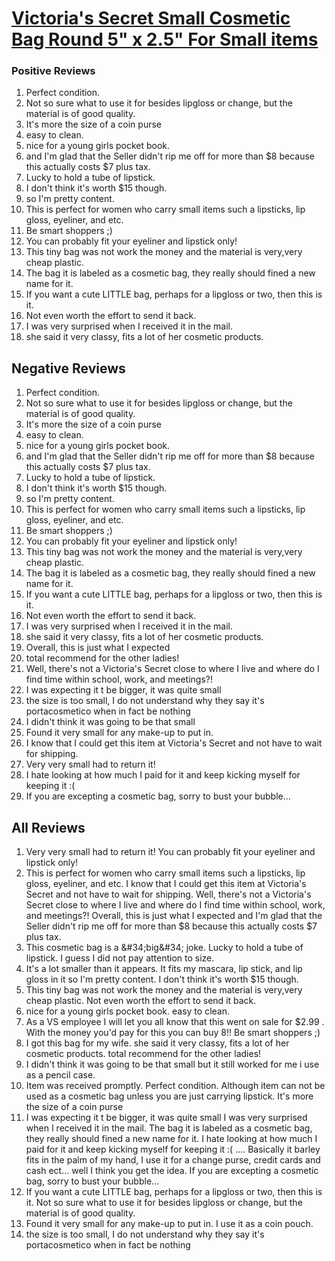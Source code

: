 # [Victoria&#x27;s Secret Small Cosmetic Bag Round 5&quot; x 2.5&quot; For Small items](https://products.checkmycream.com/products/Victoria&#x27;s-Secret-Small-Cosmetic-Bag-Round-5&quot;-x-2.5&quot;-For-Small-items.html)

### Positive Reviews

<ol>
      <li>Perfect condition.</li>
      <li>Not so sure what to use it for besides lipgloss or change, but the material is of good quality.</li>
      <li>It&#x27;s more the size of a coin purse</li>
      <li>easy to clean.</li>
      <li>nice for a young girls pocket book.  </li>
      <li>and I&#x27;m glad that the Seller didn&#x27;t rip me off for more than $8 because this actually costs $7 plus tax.</li>
      <li>Lucky to hold a tube of lipstick.  </li>
      <li>I don&#x27;t think it&#x27;s worth $15 though.</li>
      <li>so I&#x27;m pretty content.</li>
      <li>This is perfect for women who carry small items such a lipsticks, lip gloss, eyeliner, and etc.</li>
      <li>Be smart shoppers ;)</li>
      <li>You can probably fit your eyeliner and lipstick only!</li>
      <li>This tiny bag was not work the money and the material is very,very cheap plastic.</li>
      <li>The bag it is labeled as a cosmetic bag, they really should fined a new name for it.</li>
      <li>If you want a cute LITTLE bag, perhaps for a lipgloss or two, then this is it.</li>
      <li>Not even worth the effort to send it back.</li>
      <li>I was very surprised when I received it in the mail.</li>
      <li>she said it very classy, fits a lot of her cosmetic products.</li>
</ol>


<h2>Negative Reviews</h2>
<ol>
<li> Perfect condition.</li>
<li> Not so sure what to use it for besides lipgloss or change, but the material is of good quality.</li>
<li> It&#x27;s more the size of a coin purse</li>
<li> easy to clean.</li>
<li> nice for a young girls pocket book.  </li>
<li> and I&#x27;m glad that the Seller didn&#x27;t rip me off for more than $8 because this actually costs $7 plus tax.</li>
<li> Lucky to hold a tube of lipstick.  </li>
<li> I don&#x27;t think it&#x27;s worth $15 though.</li>
<li> so I&#x27;m pretty content.</li>
<li> This is perfect for women who carry small items such a lipsticks, lip gloss, eyeliner, and etc.</li>
<li> Be smart shoppers ;)</li>
<li> You can probably fit your eyeliner and lipstick only!</li>
<li> This tiny bag was not work the money and the material is very,very cheap plastic.</li>
<li> The bag it is labeled as a cosmetic bag, they really should fined a new name for it.</li>
<li> If you want a cute LITTLE bag, perhaps for a lipgloss or two, then this is it.</li>
<li> Not even worth the effort to send it back.</li>
<li> I was very surprised when I received it in the mail.</li>
<li> she said it very classy, fits a lot of her cosmetic products.</li>
<li> Overall, this is just what I expected</li>
<li> total recommend for the other ladies!</li>
<li> Well, there&#x27;s not a Victoria&#x27;s Secret close to where I live and where do I find time within school, work, and meetings?!</li>
<li> I was expecting it t be bigger, it was quite small</li>
<li> the size is too small, I do not understand why they say it&#x27;s portacosmetico when in fact be nothing</li>
<li> I didn&#x27;t think it was going to be that small</li>
<li> Found it very small for any make-up to put in.</li>
<li> I know that I could get this item at Victoria&#x27;s Secret and not have to wait for shipping.</li>
<li> Very very small had to return it!</li>
<li> I hate looking at how much I paid for it and keep kicking myself for keeping it :(</li>
<li> If you are excepting a cosmetic bag, sorry to bust your bubble...</li>
</ol>

<h2>All Reviews</h2>

<ol>
    <li> Very very small had to return it! You can probably fit your eyeliner and lipstick only!</li>
    <li> This is perfect for women who carry small items such a lipsticks, lip gloss, eyeliner, and etc. I know that I could get this item at Victoria&#x27;s Secret and not have to wait for shipping. Well, there&#x27;s not a Victoria&#x27;s Secret close to where I live and where do I find time within school, work, and meetings?! Overall, this is just what I expected and I&#x27;m glad that the Seller didn&#x27;t rip me off for more than $8 because this actually costs $7 plus tax.</li>
    <li> This cosmetic bag is a &amp;#34;big&amp;#34; joke.  Lucky to hold a tube of lipstick.  I guess I did not pay attention to size.</li>
    <li> It&#x27;s a lot smaller than it appears. It fits my mascara, lip stick, and lip gloss in it so I&#x27;m pretty content. I don&#x27;t think it&#x27;s worth $15 though.</li>
    <li> This tiny bag was not work the money and the material is very,very cheap plastic. Not even worth the effort to send it back.</li>
    <li> nice for a young girls pocket book.  easy to clean.</li>
    <li> As a VS employee I will let you all know that this went on sale for $2.99 . With the money you&#x27;d pay for this you can buy 8!! Be smart shoppers ;)</li>
    <li> I got this bag for my wife. she said it very classy, fits a lot of her cosmetic products. total recommend for the other ladies!</li>
    <li> I didn&#x27;t think it was going to be that small but it still worked for me i use as a pencil case.</li>
    <li> Item was received promptly. Perfect condition. Although item can not be used as a cosmetic bag unless you are just carrying lipstick. It&#x27;s more the size of a coin purse</li>
    <li> I was expecting it t be bigger, it was quite small I was very surprised when I received it in the mail. The bag it is labeled as a cosmetic bag, they really should fined a new name for it. I hate looking at how much I paid for it and keep kicking myself for keeping it :( .... Basically it barley fits in the palm of my hand, I use it for a change purse, credit cards and cash ect... well I think you get the idea. If you are excepting a cosmetic bag, sorry to bust your bubble...</li>
    <li> If you want a cute LITTLE bag, perhaps for a lipgloss or two, then this is it. Not so sure what to use it for besides lipgloss or change, but the material is of good quality.</li>
    <li> Found it very small for any make-up to put in. I use it as a coin pouch.</li>
    <li> the size is too small, I do not understand why they say it&#x27;s portacosmetico when in fact be nothing</li>
</ol>





